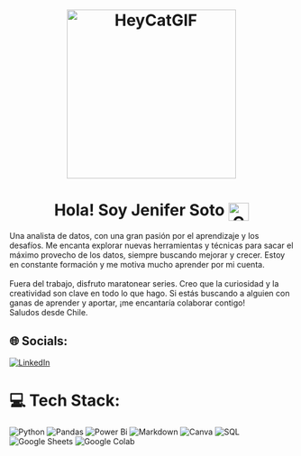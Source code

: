 <h1 align="center">
  <img src="https://github.com/user-attachments/assets/6e327f3e-34b8-4d25-8407-e6409f9b0dd6" alt="HeyCatGIF" width="300">
</h1>

<h1 align="center">
  <strong>Hola! Soy Jenifer Soto</strong>
  <img src="https://github.com/user-attachments/assets/850f930a-d4b6-434a-93df-24a9dcb620d4" alt="ChileFlagGifGIF" style="vertical-align: middle; width: 36px; height: 32px;">
</h1>

Una analista de datos, con una gran pasión por el aprendizaje y los desafíos. Me encanta explorar nuevas herramientas y técnicas para sacar el máximo provecho de los datos, siempre buscando mejorar y crecer. Estoy en constante formación y me motiva mucho aprender por mi cuenta.<br><br>Fuera del trabajo, disfruto maratonear series. Creo que la curiosidad y la creatividad son clave en todo lo que hago. Si estás buscando a alguien con ganas de aprender y aportar, ¡me encantaría colaborar contigo!<br>Saludos desde Chile.
 

## 🌐 Socials:
[![LinkedIn](https://img.shields.io/badge/LinkedIn-%230077B5.svg?logo=linkedin&logoColor=white)](https://linkedin.com/in/jenifer.soto) 

# 💻 Tech Stack:
![Python](https://img.shields.io/badge/python-3670A0?style=plastic&logo=python&logoColor=ffdd54) ![Pandas](https://img.shields.io/badge/pandas-%23150458.svg?style=plastic&logo=pandas&logoColor=white) ![Power Bi](https://img.shields.io/badge/power_bi-F2C811?style=plastic&logo=powerbi&logoColor=black) ![Markdown](https://img.shields.io/badge/markdown-%23000000.svg?style=plastic&logo=markdown&logoColor=white) ![Canva](https://img.shields.io/badge/Canva-%2300C4CC.svg?style=plastic&logo=Canva&logoColor=white) ![SQL](https://img.shields.io/badge/sql-007DBA?style=plastic&logo=postgresql&logoColor=white) ![Google Sheets](https://img.shields.io/badge/Google_Sheets-4285F4?style=plastic&logo=google-sheets&logoColor=white) ![Google Colab](https://img.shields.io/badge/Google_Colab-FCAF3E?style=plastic&logo=colab&logoColor=white)
